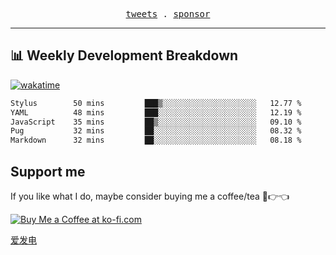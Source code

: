 <p align="center">
  <samp>
    <a href="https://twitter.com/everfu8">tweets</a> .
    <a href="https://ko-fi.com/everfu">sponsor</a>
  </samp>
</p>

---

## 📊 Weekly Development Breakdown

[![wakatime](https://wakatime.com/badge/user/0fcef314-a9cd-4509-9880-5cdb2158a775.svg)](https://wakatime.com/@0fcef314-a9cd-4509-9880-5cdb2158a775)

<!--START_SECTION:waka-->

```txt
Stylus        50 mins         ███▒░░░░░░░░░░░░░░░░░░░░░   12.77 %
YAML          48 mins         ███░░░░░░░░░░░░░░░░░░░░░░   12.19 %
JavaScript    35 mins         ██▒░░░░░░░░░░░░░░░░░░░░░░   09.10 %
Pug           32 mins         ██░░░░░░░░░░░░░░░░░░░░░░░   08.32 %
Markdown      32 mins         ██░░░░░░░░░░░░░░░░░░░░░░░   08.18 %
```

<!--END_SECTION:waka-->

## Support me

If you like what I do, maybe consider buying me a coffee/tea 🥺👉👈

<a href="https://ko-fi.com/everfu">
  <img src="https://ko-fi.com/img/githubbutton_sm.svg" alt="Buy Me a Coffee at ko-fi.com" />
</a>

[爱发电](https://afdian.com/a/everfu)